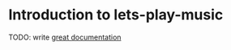 # Introduction to lets-play-music

TODO: write [great documentation](http://jacobian.org/writing/what-to-write/)
